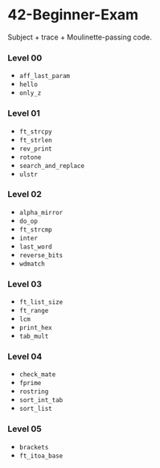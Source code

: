 # 42-Beginner-Exam
Subject + trace + Moulinette-passing code.

### Level 00
* `aff_last_param`
* `hello`
* `only_z`
### Level 01
* `ft_strcpy`
* `ft_strlen`
* `rev_print`
* `rotone`
* `search_and_replace`
* `ulstr`
### Level 02
* `alpha_mirror`
* `do_op`
* `ft_strcmp`
* `inter`
* `last_word`
* `reverse_bits`
* `wdmatch`
### Level 03
* `ft_list_size`
* `ft_range`
* `lcm`
* `print_hex`
* `tab_mult`
### Level 04
* `check_mate`
* `fprime`
* `rostring`
* `sort_int_tab`
* `sort_list`
### Level 05
* `brackets`
* `ft_itoa_base`
